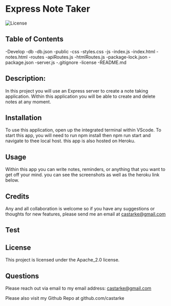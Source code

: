 # Express Note Taker
  ![License](https://img.shields.io/badge/license-Apache_2.0-blue.svg)

  ## Table of Contents
-Develop
  -db
    -db.json
-public
  -css
    -styles.css
  -js
    -index.js
-index.html
-notes.html
-routes
  -apiRoutes.js
  -htmlRoutes.js
-package-lock.json
-package.json
-server.js
-.gitignore
-license
-README.md

## Description:
  In this project you will use an Express server to create a note taking application. Within this application you will be able to create and delete notes at any moment.
## Installation
  To use this application, open up the integrated terminal within VScode. To start this app, you will need to run npm install then npm run start and navigate to thee local host. this app is also hosted on Heroku.
## Usage
  Within this app you can write notes, reminders, or anything that you want to get off your mind. you can see the screenshots as well as the heroku link below.
## Credits
  Any and all collaboration is welcome so if you have any suggestions or thoughts for new features, please send me an email at castarke@gmail.com
## Test
  

  
 ## License 

   
 This project is licensed under the Apache_2.0 license. 


## Questions 

  Please reach out via email to my email address: castarke@gmail.com

  Please also visit my Github Repo at github.com/castarke